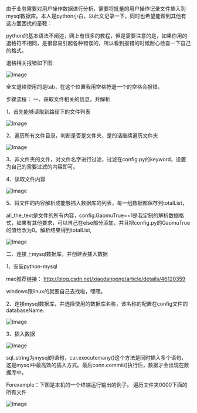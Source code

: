 由于业务需要对用户操作数据进行分析，需要将批量的用户操作记录文件插入到mysql数据库。本人是python小白，以此文记录一下，同时也希望能帮到其他有这方面困扰的童鞋：

python的基本语法不阐述，网上有很多的教程，但是需要注意的是，如果你用的退格符不相同，是很容易引起各种错误的，所以看到报错的时候耐心检查一下自己的格式。

退格相关报错如下图:

![Image](https://github.com/zhuangchuming/python_-Traverse_file/row/master/imgs/1.jpg)

全文退格使用的是tab，在这个位置我用空格符退一个的空格会报错。

步骤流程：
一、获取文件相关的信息，并解析

1、首先能够读取到路径下的文件列表

![Image](https://github.com/zhuangchuming/python_-Traverse_file/row/master/imgs/2.jpg)

2、遍历所有文件目录，判断是否是文件夹，是的话继续遍历文件夹

![Image](https://github.com/zhuangchuming/python_-Traverse_file/row/master/imgs/3.jpg)

3、非文件夹的文件，对文件名字进行过滤，过滤在config.py的keyword，设置为自己的需要过滤的内容即可。

4、读取文件内容

![Image](https://github.com/zhuangchuming/python_-Traverse_file/row/master/imgs/4.jpg)

5、将文件的内容解析成能够插入数据库的列表，每一组数据都保存到totalList，

all_the_text是文件的所有内容，config.GaomuTrue==1是我定制的解析数据格式，如果有其他要求，可以自己在else部分添加，并且把config.py的GaomuTrue的值给改为0。解析结果得到totalList,

![Image](https://github.com/zhuangchuming/python_-Traverse_file/row/master/imgs/5.jpg)

二、连接上mysql数据库，并创建表插入数据

1、安装python-mysql

mac推荐链接：
http://blog.csdn.net/xiaodanpeng/article/details/46120359

windows跟linux的就要自己去找啦，嘿嘿。

2、连接mysql数据库，并选择使用的数据库名称，该名称的配置在config文件的databaseName.

![Image](https://github.com/zhuangchuming/python_-Traverse_file/row/master/imgs/6.jpg)

3、插入数据

![Image](https://github.com/zhuangchuming/python_-Traverse_file/row/master/imgs/7.jpg)

sql_string为mysql的语句，cur.executemany()这个方法是同时插入多个语句，这是mysql中最高效的插入方式。最后conn.commit()执行后，数据才会出现在数据库中。

Forexample：下图是本机的一个终端运行输出的例子。
遍历文件夹0000下面的所有文件

![Image](https://github.com/zhuangchuming/python_-Traverse_file/row/master/imgs/8.jpg)

